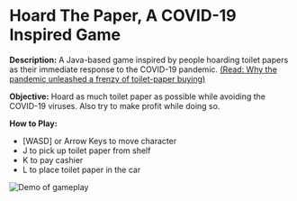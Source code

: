 # Hoard The Paper, A COVID-19 Inspired Game

**Description:** A Java-based game inspired by people hoarding toilet papers as their immediate response to the COVID-19 pandemic. [(Read: Why the pandemic unleashed a frenzy of toilet-paper buying)](https://www.nature.com/articles/d41586-020-01836-1)

**Objective:** Hoard as much toilet paper as possible while avoiding the COVID-19 viruses. Also try to make profit while doing so. 

**How to Play:** 
- [WASD] or Arrow Keys to move character
- J to pick up toilet paper from shelf
- K to pay cashier
- L to place toilet paper in the car

![Demo of gameplay](https://i.imgur.com/Co58k28.gif)
